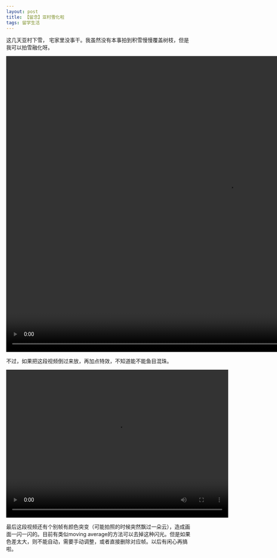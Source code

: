 ```yaml
---
layout: post
title: 【留念】亚村雪化啦
tags: 留学生活
---
```


这几天亚村下雪， 宅家里没事干。我虽然没有本事拍到积雪慢慢覆盖树枝，但是我可以拍雪融化呀。

<video width="1200" height="800" controls="controls">
  <source src="/images/SnowMelting.mp4" type="video/mp4">
</video>

不过，如果把这段视频倒过来放，再加点特效，不知道能不能鱼目混珠。

<video width="600" height="400" controls="controls">
  <source src="/images/snow_final.mp4" type="video/mp4">
</video>

最后这段视频还有个别帧有颜色突变（可能拍照的时候突然飘过一朵云），造成画面一闪一闪的。目前有类似moving average的方法可以去掉这种闪光。但是如果色差太大，则不能自动，需要手动调整，或者直接删除对应帧。以后有闲心再搞啦。
